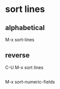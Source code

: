 # sort lines
## alphabetical
M-x sort-lines

## reverse 
C-U M-x sort lines

## 
M-x sort-numeric-fields
